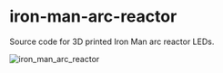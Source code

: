 # iron-man-arc-reactor
Source code for 3D printed Iron Man arc reactor LEDs.

![iron_man_arc_reactor](https://github.com/anthony-arseneau/iron-man-arc-reactor/assets/113451630/7f30aedb-23d2-48df-8a0f-31515ee6686e)
